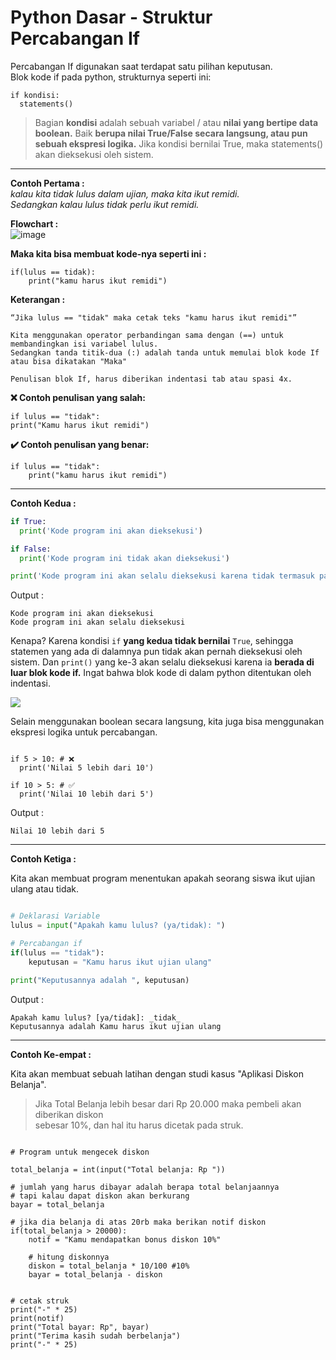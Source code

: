 # Python Dasar - Struktur Percabangan If

Percabangan If digunakan saat terdapat satu pilihan keputusan.  
Blok kode if pada python, strukturnya seperti ini:

```py3
if kondisi:
  statements()
```

> Bagian **kondisi** adalah sebuah variabel / atau **nilai yang bertipe data boolean.**
> Baik **berupa nilai True/False secara langsung, atau pun sebuah ekspresi logika.**
> Jika kondisi bernilai True, maka statements() akan dieksekusi oleh sistem.

--------------------------------------------------------------------------

**Contoh Pertama :**  
_kalau kita tidak lulus dalam ujian, maka kita ikut remidi._  
_Sedangkan kalau lulus tidak perlu ikut remidi._

**Flowchart :**  
![image](https://user-images.githubusercontent.com/62005221/136678304-8683fc27-d20f-4cea-95bd-ef5381316b75.png)

**Maka kita bisa membuat kode-nya seperti ini :** 

```py3
if(lulus == tidak):
    print("kamu harus ikut remidi")
```

**Keterangan :**  
```
“Jika lulus == "tidak" maka cetak teks "kamu harus ikut remidi"”

Kita menggunakan operator perbandingan sama dengan (==) untuk membandingkan isi variabel lulus.  
Sedangkan tanda titik-dua (:) adalah tanda untuk memulai blok kode If atau bisa dikatakan "Maka"

Penulisan blok If, harus diberikan indentasi tab atau spasi 4x.

```

**❌ Contoh penulisan yang salah:**  

```py3
if lulus == "tidak":
print("Kamu harus ikut remidi")
```

**✔️ Contoh penulisan yang benar:**  

```py3
if lulus == "tidak":
    print("kamu harus ikut remidi")
```
 
-----------------------------------------------------------------------------------
**Contoh Kedua :**

```py
if True:
  print('Kode program ini akan dieksekusi')

if False:
  print('Kode program ini tidak akan dieksekusi')

print('Kode program ini akan selalu dieksekusi karena tidak termasuk pada percabangan')
```

Output :  
```
Kode program ini akan dieksekusi
Kode program ini akan selalu dieksekusi
```
Kenapa?
Karena kondisi ``if`` **yang kedua tidak bernilai** ``True``, sehingga statemen yang ada di dalamnya pun tidak akan pernah dieksekusi oleh sistem.
Dan ``print()`` yang ke-3 akan selalu dieksekusi karena ia **berada di luar blok kode if.**
Ingat bahwa blok kode di dalam python ditentukan oleh indentasi.  

![](https://ik.imagekit.io/jagongoding/storage/2021/01/python-percabangan/indentasi.png)

Selain menggunakan boolean secara langsung, kita juga bisa menggunakan ekspresi logika untuk percabangan.

```py3

if 5 > 10: # ❌
  print('Nilai 5 lebih dari 10')

if 10 > 5: # ✅
  print('Nilai 10 lebih dari 5')

```

Output :
```
Nilai 10 lebih dari 5
```

-------------------------------------------------------------------------------------

**Contoh Ketiga :**

Kita akan membuat program menentukan apakah seorang siswa ikut ujian ulang atau tidak.  

```py

# Deklarasi Variable
lulus = input("Apakah kamu lulus? (ya/tidak): ")

# Percabangan if
if(lulus == "tidak"):
    keputusan = "Kamu harus ikut ujian ulang"

print("Keputusannya adalah ", keputusan)

```

Output :

```
Apakah kamu lulus? [ya/tidak]: _tidak_
Keputusannya adalah Kamu harus ikut ujian ulang
```

-------------------------------------------------------------------------------------

**Contoh Ke-empat :**

Kita akan membuat sebuah latihan dengan studi kasus "Aplikasi Diskon Belanja".

> Jika Total Belanja lebih besar dari Rp 20.000 maka pembeli akan diberikan diskon  
> sebesar 10%, dan hal itu harus dicetak pada struk.

```py3

# Program untuk mengecek diskon

total_belanja = int(input("Total belanja: Rp "))

# jumlah yang harus dibayar adalah berapa total belanjaannya
# tapi kalau dapat diskon akan berkurang
bayar = total_belanja

# jika dia belanja di atas 20rb maka berikan notif diskon
if(total_belanja > 20000):
    notif = "Kamu mendapatkan bonus diskon 10%"

    # hitung diskonnya
    diskon = total_belanja * 10/100 #10%
    bayar = total_belanja - diskon


# cetak struk
print("-" * 25)
print(notif)
print("Total bayar: Rp", bayar)
print("Terima kasih sudah berbelanja")
print("-" * 25)


```


